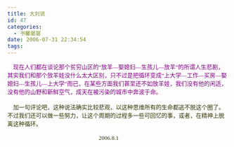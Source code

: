 ```yaml
---
title: 大刘说
id: 47
categories:
  - 书馨屡屡
date: 2006-07-31 22:34:54
tags:
---
```


<div id="msgcns!DA984E57EDE76A7C!684" class="bvMsg"><div><font face="宋体" color="#800080" size="2">    现在人们都在谈论那个贫穷山区的“放羊—娶媳妇—生孩儿—放羊”的所谓人生悲剧，其实我们和那个放羊娃没什么太大区别，只不过是把循环变成“上大学—工作—买房—娶媳妇—生孩儿—上大学”而已，在某些方面我们甚至还不如放羊娃，我们没有他的闲适，没有他的山野和新鲜空气，成天在被污染的城市中奔波于命。</font></div>
<div><font face="宋体" color="#800080"/><font size="2"> </font></div>
<div><font face="宋体" color="#800080"><font size="2">    <font color="#333300">加一句评论吧，这种说法确实比较悲观，以这种思维所有的生命都逃不脱这个圈了。不过我们还可以做一些努力，让这个周期的过程多一些可回忆的事，或者，在精神上脱离这种循环。</font></font></font></div>
<div><font face="宋体" color="#333300" size="2">                                                          </font></div>
<div><font face="宋体" color="#333300" size="2">                                                                2006.8.1</font></div>
<div><font face="宋体" color="#800080" size="3">                                 </font><font face="宋体" color="#800080" size="3">    </font></div>
<div><font face="宋体" color="#800080" size="3"/> </div></div>